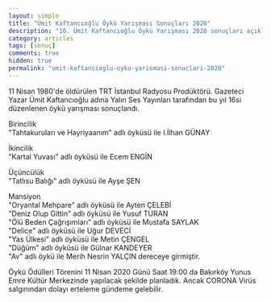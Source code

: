 ```yaml
---
layout: simple
title: "Ümit Kaftancıoğlu Öykü Yarışması Sonuçları 2020"
description: "16. Ümit Kaftancıoğlu Öykü Yarışması 2020 sonuçları açıklanmıştır."
category: articles
tags: [sonuç]
comments: true
hidden: true
permalink: "umit-kaftancioglu-oyku-yarismasi-sonuclari-2020"
---
```


11 Nisan 1980'de öldürülen TRT İstanbul Radyosu Prodüktörü. Gazeteci Yazar Ümit Kaftancıoğlu adına Yalın Ses Yayınları tarafından bu yıl 16si düzenlenen öykü yarışması sonuçlandı.  

Birincilik  
"Tahtakuruları ve Hayriyaanım" adlı öyküsü ile I.İlhan GÜNAY  

İkincilik  
"Kartal Yuvası" adlı öyküsü ile Ecem ENGİN  

Üçüncülük  
"Tatlısu Balığı" adlı öyküsü ile Ayşe ŞEN  

Mansiyon  
"Oryantal Mehpare" adlı öyküsü ile Ayten ÇELEBİ  
"Deniz Olup Gittin" adlı öyküsü ile Yusuf TURAN  
"Ölü Beden Çağrışımları" adlı öyküsü ile Mustafa SAYLAK  
"Delice" adlı öyküsü ile Uğur DEVECİ  
"Yas Ülkesi" adlı öyküsü ile Metin ÇENGEL  
"Düğüm" adlı öyküsü ile Gülnar KANDEYER  
"Av" adlı öykü ile Merih Nesrin YALÇIN dereceye girmiştir.  

Öykü Ödülleri Törenini 11 Nisan 2020 Günü Saat 19:00 da Bakırköy Yunus Emre Kültür Merkezinde yapılacak şekilde planladık. Ancak CORONA Virüs salgınından dolayı erteleme gündeme gelebilir.